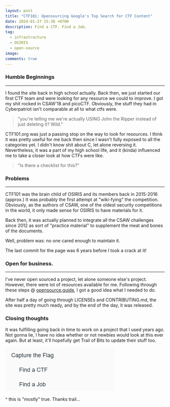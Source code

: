 ```yaml
---
layout: post
title: "CTF101: Opensourcing Google's Top Search for CTF Content"
date: 2024-01-27 15:38 +0700
description: Find a CTF. Find a Job.
tag:
  - infrastructure
  - OSIRIS
  - open-source
image:
comments: true
---
```


### Humble Beginnings
---

I found the site back in high school actually. Back then, we just started our first CTF team and were looking for any resource we could to improve. I got my shit rocked in CSAW'18 and picoCTF. Obviously, the stuff they had in Cyberpatriot isn't comparable at all to what ctfs were. 

> "you're telling me we're actually USING John the Ripper instead of just deleting it? Wild."

CTF101.org was just a passing stop on the way to look for resources. I think it was pretty useful for me back then since I wasn't fully exposed to all the categories yet. I didn't know shit about C, let alone reversing it. Nevertheless, it was a part of my high school life, and it (kinda) influenced me to take a closer look at how CTFs were like.

> "Is there a checklist for this?"

### Problems 
---

CTF101 was the brain child of OSIRIS and its members back in 2015-2016 (approx.) It was probably the first attempt at "wiki-fying" the competition. Obviously, as the authors of CSAW, one of the oldest security competitions in the world, it only made sense for OSIRIS to have materials for it. 

Back then, it was actually planned to integrate all the CSAW challenges since 2012 as sort of "practice material" to supplement the meat and bones of the documents.

Well, problem was: no one cared enough to maintain it. 

The last commit for the page was 6 years before I took a crack at it!




### Open for business.
---
I've never open sourced a project, let alone someone else's project. However, there were lot of resources available for me. Following through these steps @ [opensource.guide](https://opensource.guide/starting-a-project/), I got a good idea what I needed to do. 

After half a day of going through LICENSEs and CONTRIBUTING.md, the site was pretty much ready, and by the end of the day, it was released.


### Closing thoughts

It was fulfilling going back in time to work on a project that I used years ago. Not gonna lie, I have no idea whether or not newbies would look at this ever again. But at least, it'll hopefully get Trail of Bits to update their stuff too.

!["mostly true"](/assets/img/posts/tob.png)

^ this is "mostly" true. Thanks trail...